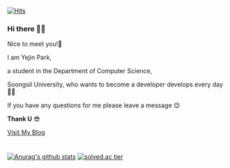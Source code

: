 [![Hits](https://hits.seeyoufarm.com/api/count/incr/badge.svg?url=https%3A%2F%2Fgithub.com%2Fgjbae1212%2Fhit-counter&count_bg=%23F0C2E4&title_bg=%23555555&icon=&icon_color=%23E7E7E7&title=number+of+visitors&edge_flat=false)](https://hits.seeyoufarm.com)

### Hi there 🙋‍♀️

Nice to meet you!🤝 

I am Yejin Park,

a student in the Department of Computer Science, 

Soongsil University, who wants to become a developer develops every day 👩‍💻

If you have any questions for me please leave a message 😊

**Thank U** 😎

[Visit My Blog](https://yejinii.tistory.com/)

# 

[![Anurag's github stats](https://github-readme-stats.vercel.app/api?username=YeJinii&show_icons=true&theme=dracula)](https://github.com/YeJinii/github-readme-stats) 
[![solved.ac tier](http://mazassumnida.wtf/api/v2/generate_badge?boj=yeagin)](https://solved.ac/yeagin)


